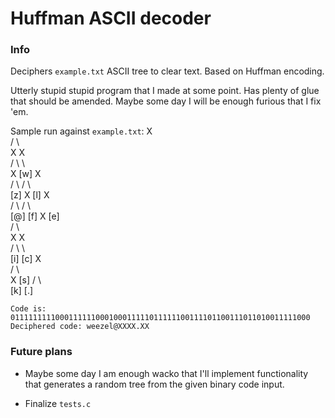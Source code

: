# Huffman ASCII decoder

### Info 
Deciphers `example.txt` ASCII tree to clear text. Based on Huffman encoding.

Utterly stupid stupid program that I made at some point. Has plenty of glue
that should be amended. Maybe some day I will be enough furious that I fix 'em.

Sample run against `example.txt`:
	        X           
	       / \          
	      X   X         
	     / \   \        
	    X  [w]  X       
	   / \     / \      
	 [z]  X  [l]  X     
	     / \     / \    
	   [@] [f]  X  [e]  
	           / \      
	          X   X     
	         / \   \    
	       [i] [c]  X   
	               / \  
	              X  [s]
	             / \    
	           [k] [.]  
	
	Code is: 0111111111000111111000100011111011111100111101100111011010011111000
	Deciphered code: weezel@XXXX.XX


### Future plans
* Maybe some day I am enough wacko that I'll implement functionality that generates a
random tree from the given binary code input.

* Finalize `tests.c`

